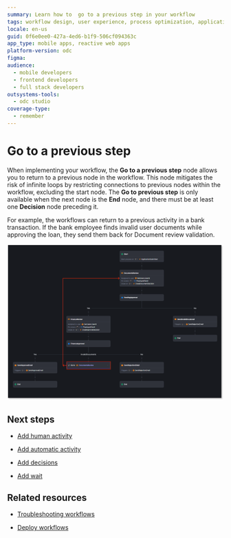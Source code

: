 ```yaml
---
summary: Learn how to  go to a previous step in your workflow
tags: workflow design, user experience, process optimization, application development, workflow logic
locale: en-us
guid: 0f6e0ee0-427a-4ed6-b1f9-506cf094363c
app_type: mobile apps, reactive web apps
platform-version: odc
figma:
audience:
  - mobile developers
  - frontend developers
  - full stack developers
outsystems-tools:
  - odc studio
coverage-type:
  - remember
---
```


# Go to a previous step

When implementing your workflow, the **Go to a previous step** node allows you to return to a previous node in the workflow. This node mitigates the risk of infinite loops by restricting connections to previous nodes within the workflow, excluding the start node. The **Go to previous step** is only available when the next node is the **End** node, and there must be at least one **Decision** node preceding it.

For example, the workflows can return to a previous activity in a bank transaction. If the bank employee finds invalid user documents while approving the loan, they send them back for Document review validation.

![Screenshot of the ODC Portal with Go to previous step for banking example](images/go-to-previous-step-workflow-pl.png "ODC Portal Banking example")

## Next steps

* [Add human activity](add-human-activity.md)

* [Add automatic activity](add-automatic-activity.md)

* [Add decisions](add-decisions.md)

* [Add wait](add-wait.md)

## Related resources

* [Troubleshooting workflows](troubleshooting-workflows.md)

* [Deploy workflows](../../deploying-apps/deploy-apps.md)
